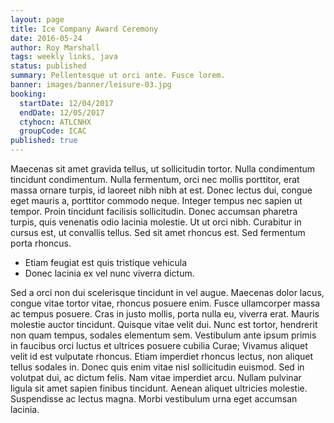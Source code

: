 ```yaml
---
layout: page
title: Ice Company Award Ceremony
date: 2016-05-24
author: Roy Marshall
tags: weekly links, java
status: published
summary: Pellentesque ut orci ante. Fusce lorem.
banner: images/banner/leisure-03.jpg
booking:
  startDate: 12/04/2017
  endDate: 12/05/2017
  ctyhocn: ATLCNHX
  groupCode: ICAC
published: true
---
```

Maecenas sit amet gravida tellus, ut sollicitudin tortor. Nulla condimentum tincidunt condimentum. Nulla fermentum, orci nec mollis porttitor, erat massa ornare turpis, id laoreet nibh nibh at est. Donec lectus dui, congue eget mauris a, porttitor commodo neque. Integer tempus nec sapien ut tempor. Proin tincidunt facilisis sollicitudin. Donec accumsan pharetra turpis, quis venenatis odio lacinia molestie. Ut ut orci nibh. Curabitur in cursus est, ut convallis tellus. Sed sit amet rhoncus est. Sed fermentum porta rhoncus.

* Etiam feugiat est quis tristique vehicula
* Donec lacinia ex vel nunc viverra dictum.

Sed a orci non dui scelerisque tincidunt in vel augue. Maecenas dolor lacus, congue vitae tortor vitae, rhoncus posuere enim. Fusce ullamcorper massa ac tempus posuere. Cras in justo mollis, porta nulla eu, viverra erat. Mauris molestie auctor tincidunt. Quisque vitae velit dui. Nunc est tortor, hendrerit non quam tempus, sodales elementum sem. Vestibulum ante ipsum primis in faucibus orci luctus et ultrices posuere cubilia Curae;
Vivamus aliquet velit id est vulputate rhoncus. Etiam imperdiet rhoncus lectus, non aliquet tellus sodales in. Donec quis enim vitae nisl sollicitudin euismod. Sed in volutpat dui, ac dictum felis. Nam vitae imperdiet arcu. Nullam pulvinar ligula sit amet sapien finibus tincidunt. Aenean aliquet ultricies molestie. Suspendisse ac lectus magna. Morbi vestibulum urna eget accumsan lacinia.
